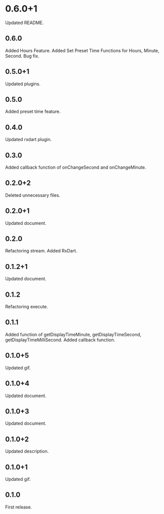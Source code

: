 # 0.6.0+1
Updated README.

## 0.6.0
Added Hours Feature.
Added Set Preset Time Functions for Hours, Minute, Second.
Bug fix. 

## 0.5.0+1
Updated plugins.

## 0.5.0
Added preset time feature.

## 0.4.0
Updated rxdart plugin.

## 0.3.0
Added callback function of onChangeSecond and onChangeMinute.

## 0.2.0+2
Deleted unnecessary files.

## 0.2.0+1
Updated document.

## 0.2.0
Refactoring stream. Added RxDart.

## 0.1.2+1
Updated document.

## 0.1.2
Refactoring execute.

## 0.1.1
Added function of getDisplayTimeMinute, getDisplayTimeSecond, getDisplayTimeMilliSecond. Added callback function.

## 0.1.0+5
Updated gif.

## 0.1.0+4
Updated document.

## 0.1.0+3
Updated document.

## 0.1.0+2
Updated description.

## 0.1.0+1
Updated gif.

## 0.1.0
First release.